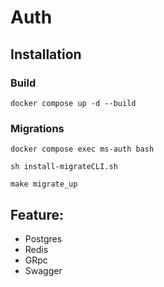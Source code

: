 # Auth

## Installation

### Build

`docker compose up -d --build`

### Migrations

`docker compose exec ms-auth bash`

`sh install-migrateCLI.sh`

`make migrate_up`

## Feature:

-   Postgres
-   Redis
-   GRpc
-   Swagger
